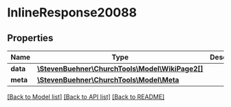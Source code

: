 # InlineResponse20088

## Properties
Name | Type | Description | Notes
------------ | ------------- | ------------- | -------------
**data** | [**\StevenBuehner\ChurchTools\Model\WikiPage2[]**](WikiPage2.md) |  | [optional] 
**meta** | [**\StevenBuehner\ChurchTools\Model\Meta**](Meta.md) |  | [optional] 

[[Back to Model list]](../../README.md#documentation-for-models) [[Back to API list]](../../README.md#documentation-for-api-endpoints) [[Back to README]](../../README.md)

